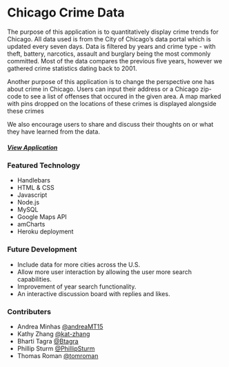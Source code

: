 # Chicago Crime Data

The purpose of this application is to quantitatively display crime trends for Chicago.
All data used is from the City of Chicago’s data portal which is updated every seven days.
Data is filtered by years and crime type - with theft, battery, narcotics, assault and burglary being the most commonly committed.
Most of the data compares the previous five years, however we gathered crime statistics dating back to 2001.

Another purpose of this application is to change the perspective one has about crime in Chicago. 
Users can input their address or a Chicago zip-code to see a list of offenses that occured in the given area. 
A map marked with pins dropped on the locations of these crimes is displayed alongside these crimes

We also encourage users to share and discuss their thoughts on or what they have learned from the data.  


##### [View Application](https://kat-zhang.github.io/Intergalatic-Word-Guess/ "Link to Application")

### Featured Technology
* Handlebars
* HTML & CSS
* Javascript
* Node.js
* MySQL
* Google Maps API
* amCharts
* Heroku deployment

### Future Development
* Include data for more cities across the U.S.
* Allow more user interaction by allowing the user more search capabilities. 
* Improvement of year search functionality. 
* An interactive discussion board with replies and likes.

### Contributers

* Andrea Minhas [@andreaMT15](https://github.com/andreaMT15)
* Kathy Zhang [@kat-zhang](https://github.com/kat-zhang)
* Bharti Tagra [@Btagra](https://github.com/Btagra)
* Phillip Sturm [@PhillipSturm](https://github.com/PhillipSturm)
* Thomas Roman [@tomroman](https://github.com/tomroman)
